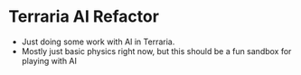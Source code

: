 # Terraria AI Refactor

- Just doing some work with AI in Terraria.
- Mostly just basic physics right now, but this should be a fun sandbox for playing with AI
